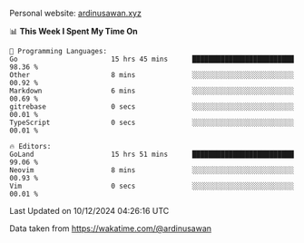Personal website: [ardinusawan.xyz](https://ardinusawan.xyz)

<!--START_SECTION:waka-->
📊 **This Week I Spent My Time On** 

```text
💬 Programming Languages: 
Go                       15 hrs 45 mins      █████████████████████████   98.36 % 
Other                    8 mins              ░░░░░░░░░░░░░░░░░░░░░░░░░   00.92 % 
Markdown                 6 mins              ░░░░░░░░░░░░░░░░░░░░░░░░░   00.69 % 
gitrebase                0 secs              ░░░░░░░░░░░░░░░░░░░░░░░░░   00.01 % 
TypeScript               0 secs              ░░░░░░░░░░░░░░░░░░░░░░░░░   00.01 % 

🔥 Editors: 
GoLand                   15 hrs 51 mins      █████████████████████████   99.06 % 
Neovim                   8 mins              ░░░░░░░░░░░░░░░░░░░░░░░░░   00.93 % 
Vim                      0 secs              ░░░░░░░░░░░░░░░░░░░░░░░░░   00.01 % 
```


 Last Updated on 10/12/2024 04:26:16 UTC
<!--END_SECTION:waka-->
Data taken from https://wakatime.com/@ardinusawan
